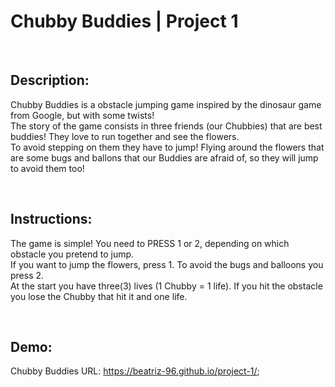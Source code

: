 # Chubby Buddies | Project 1

<br>

## Description:
Chubby Buddies is a obstacle jumping game inspired by the dinosaur game from Google, but with some twists!
<br>
The story of the game consists in three friends (our Chubbies) that are best buddies! They love to run together and see the flowers. 
<br>
To avoid stepping on them they have to jump! Flying around the flowers that are some bugs and ballons that our Buddies are afraid of, so they will jump to avoid them too!



<br>

## Instructions:
The game is simple! You need to PRESS 1 or 2, depending on which obstacle you pretend to jump.
<br>
If you want to jump the flowers, press 1. To avoid the bugs and balloons you press 2.
<br>
At the start you have three(3) lives (1 Chubby = 1 life). If you hit the obstacle you lose the Chubby that hit it and one life.

<br>

## Demo:
Chubby Buddies URL: https://beatriz-96.github.io/project-1/;
